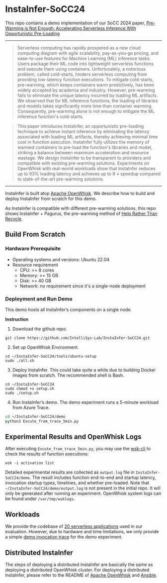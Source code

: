 # InstaInfer-SoCC24

This repo contains a demo implementation of our SoCC 2024 paper, [Pre-Warming is Not Enough: Accelerating Serverless Inference With Opportunistic Pre-Loading](https://intellisys.haow.us/assets/pdf/yifan-socc24.pdf)

---

> Serverless computing has rapidly prospered as a new cloud computing diagram with agile scalability, pay-as-you-go pricing, and ease-to-use features for Machine Learning (ML) inference tasks. Users package their ML code into lightweight serverless functions and execute them using containers. Unfortunately, a notorious problem, called cold-starts, hinders serverless computing from providing low-latency function executions. To mitigate cold-starts, pre-warming, which keeps containers warm predictively, has been widely accepted by academia and industry. However, pre-warming fails to eliminate the unique latency incurred by loading ML artifacts. We observed that for ML inference functions, the loading of libraries and models takes significantly more time than container warming. Consequently, pre-warming alone is not enough to mitigate the ML inference function's cold-starts.
>

> This paper introduces InstaInfer, an opportunistic pre-loading technique to achieve instant inference by eliminating the latency associated with loading ML artifacts, thereby achieving minimal time cost in function execution. InstaInfer fully utilizes the memory of warmed containers to pre-load the function's libraries and model, striking a balance between maximum acceleration and resource wastage. We design InstaInfer to be transparent to providers and compatible with existing pre-warming solutions. Experiments on OpenWhisk with real-world workloads show that InstaInfer reduces up to 93% loading latency and achieves up to 8 × speedup compared to state-of-the-art pre-warming solutions.
>

---

InstaInfer is built atop [Apache OpenWhisk](https://github.com/apache/openwhisk). We describe how to build and deploy InstaInfer from scratch for this demo.

As InstaInfer is compatible with different pre-warming solutions, this repo shows InstaInfer + Pagurus, the pre-warming method of [Help Rather Than Recycle](https://www.usenix.org/conference/atc22/presentation/li-zijun-help).

## Build From Scratch

### Hardware Prerequisite

- Operating systems and versions: Ubuntu 22.04
- Resource requirement
  - CPU: >= 8 cores
  - Memory: >= 15 GB
  - Disk: >= 40 GB
  - Network: no requirement since it's a single-node deployment

### Deployment and Run Demo

This demo hosts all InstaInfer’s components on a single node.

**Instruction**

1. Download the github repo.

```
git clone https://github.com/IntelliSys-Lab/InstaInfer-SoCC24.git
```

2. Set up OpenWhisk Environment.

```
cd ~/InstaInfer-SoCC24/tools/ubuntu-setup
sudo ./all.sh
```

3. Deploy InstaInfer. This could take quite a while due to building Docker images from scratch. The recommended shell is Bash.

```
cd ~/InstaInfer-SoCC24
sudo chmod +x setup.sh
sudo ./setup.sh
```

4. Run InstaInfer’s demo. The demo experiment runs a 5-minute workload from Azure Trace.

```bash
cd ~/InstaInfer-SoCC24/demo
python3 Excute_from_trace_5min.py
```

## Experimental Results and OpenWhisk Logs

After executing `Excute_from_trace_5min.py`, you may use the [wsk-cli](https://github.com/IntelliSys-Lab/RainbowCake-ASPLOS24/blob/master/demo/wsk) to check the results of function executions:

```
wsk -i activation list

```

Detailed experimental results are collected as `output.log` file in  `InstaInfer-SoCC24/demo`. The result includes function end-to-end and startup latency, invocation startup types, timelines, and whether pre-loaded. Note that `~/InstaInfer-SoCC24/demo/output.log` is not present in the initial repo. It will only be generated after running an experiment. OpenWhisk system logs can be found under `/var/tmp/wsklogs`.

## Workloads

We provide the codebase of [20 serverless applications](https://github.com/IntelliSys-Lab/RainbowCake-ASPLOS24/tree/master/applications) used in our evaluation. However, due to hardware and time limitations, we only provide a simple [demo invocation trace](https://github.com/IntelliSys-Lab/RainbowCake-ASPLOS24/tree/master/demo/azurefunctions-dataset2019) for the demo experiment.

## Distributed InstaInfer

The steps of deploying a distributed InstaInfer are basically the same as deploying a distributed OpenWhisk cluster. For deploying a distributed InstaInfer, please refer to the README of [Apache OpenWhisk](https://github.com/apache/openwhisk) and [Ansible](https://github.com/apache/openwhisk/tree/master/ansible).

